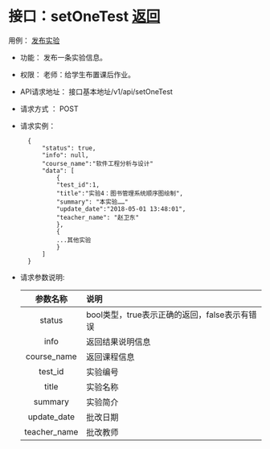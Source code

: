 <!-- markdownlint-disable MD033-->
<!-- 禁止MD033类型的警告 https://www.npmjs.com/package/markdownlint -->

# 接口：setOneTest  [返回](../README.md)
用例： [发布实验](../用例/发布实验.md)

- 功能：
    发布一条实验信息。
    
    
- 权限：
    老师：给学生布置课后作业。
    
- API请求地址： 
    接口基本地址/v1/api/setOneTest

- 请求方式 ：
    POST
 
- 请求实例：  

        { 
            "status": true,
            "info": null,  
            "course_name":"软件工程分析与设计"
            "data": [
                {
                "test_id":1,
                "title":"实验4：图书管理系统顺序图绘制",
                "summary": "本实验……"
                "update_date":"2018-05-01 13:48:01",
                "teacher_name": "赵卫东"
                }, 
                {
                ...其他实验
                }
            ] 
        }

- 请求参数说明:       
 
  |参数名称|说明|
  |:---------:|:--------------------------------------------------------|
  |status|bool类型，true表示正确的返回，false表示有错误|
  |info|返回结果说明信息|
  |course_name|返回课程信息|      
  |test_id|实验编号|
  |title|实验名称|
  |summary|实验简介|   
  |update_date|批改日期|
  |teacher_name|批改教师|   
